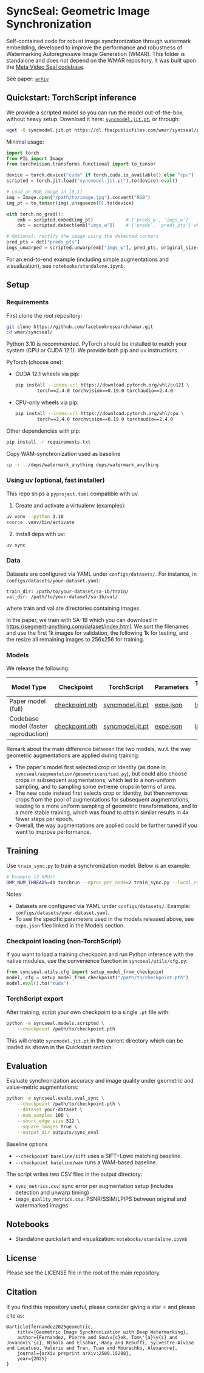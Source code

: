 # SyncSeal: Geometric Image Synchronization

Self-contained code for robust image synchronization through watermark embedding, developed to improve the performance and robustness of Watermarking Autoregressive Image Generation (WMAR). This folder is standalone and does not depend on the WMAR repository. It was built upon the [Meta Video Seal codebase](https://github.com/facebookresearch/videoseal).

See paper: [`arXiv`](https://arxiv.org/abs/2509.15208)


## Quickstart: TorchScript inference

We provide a scripted model so you can run the model out-of-the-box, without heavy setup.
Download it here: [`syncmodel.jit.pt`](https://dl.fbaipublicfiles.com/wmar/syncseal/paper/syncmodel.jit.pt), or through:
```bash
wget -O syncmodel.jit.pt https://dl.fbaipublicfiles.com/wmar/syncseal/paper/syncmodel.jit.pt
```

Minimal usage:
```python
import torch
from PIL import Image
from torchvision.transforms.functional import to_tensor

device = torch.device("cuda" if torch.cuda.is_available() else "cpu")
scripted = torch.jit.load("syncmodel.jit.pt").to(device).eval()

# Load an RGB image in [0,1]
img = Image.open("/path/to/image.jpg").convert("RGB")
img_pt = to_tensor(img).unsqueeze(0).to(device)

with torch.no_grad():
    emb = scripted.embed(img_pt)            # {'preds_w', 'imgs_w'}
    det = scripted.detect(emb["imgs_w"])    # {'preds', 'preds_pts'} where preds_pts is Bx8 corners in [-1,1]

# Optional: rectify the image using the detected corners
pred_pts = det["preds_pts"]
imgs_unwarped = scripted.unwarp(emb["imgs_w"], pred_pts, original_size=img_pt.shape[-2:])
```

For an end-to-end example (including simple augmentations and visualization), see `notebooks/standalone.ipynb`.


## Setup

### Requirements

First clone the root repository:
```bash
git clone https://github.com/facebookresearch/wmar.git
cd wmar/syncseal/
```

Python 3.10 is recommended. PyTorch should be installed to match your system (CPU or CUDA 12.1). We provide both pip and uv instructions.

PyTorch (choose one):
- CUDA 12.1 wheels via pip:
	```bash
	pip install --index-url https://download.pytorch.org/whl/cu121 \
			torch==2.4.0 torchvision==0.19.0 torchaudio==2.4.0
	```
- CPU-only wheels via pip:
	```bash
	pip install --index-url https://download.pytorch.org/whl/cpu \
			torch==2.4.0 torchvision==0.19.0 torchaudio==2.4.0
	```

Other dependencies with pip:
```bash
pip install -r requirements.txt
```

Copy WAM-synchronization used as baseline
```bash
cp -r ../deps/watermark_anything deps/watermark_anything
```

### Using uv (optional, fast installer)

This repo ships a `pyproject.toml` compatible with uv. 

1) Create and activate a virtualenv (examples):
```bash
uv venv --python 3.10
source .venv/bin/activate
```

2) Install deps with uv:
```bash
uv sync
```


### Data

Datasets are configured via YAML under `configs/datasets/`. 
For instance, in `configs/datasets/your-dataset.yaml`:
```
train_dir: /path/to/your-dataset/sa-1b/train/
val_dir: /path/to/your-dataset/sa-1b/val/
```
where train and val are directories containing images.

In the paper, we train with SA-1B which you can download in https://segment-anything.com/dataset/index.html.
We sort the filenames and use the first 1k images for validation, the following 1k for testing, and the resize all remaining images to 256x256 for training.


### Models

We release the following:

| Model Type | Checkpoint | TorchScript | Parameters | Training Logs | Console Outputs |
|------------|------------|-------------|----------|---------------|-----------------|
| Paper model (full) | [checkpoint.pth](https://dl.fbaipublicfiles.com/wmar/syncseal/paper/checkpoint.pth) | [syncmodel.jit.pt](https://dl.fbaipublicfiles.com/wmar/syncseal/paper/syncmodel.jit.pt) | [expe.json](https://dl.fbaipublicfiles.com/wmar/syncseal/paper/expe.json) | [log.txt](https://dl.fbaipublicfiles.com/wmar/syncseal/paper/log.txt) | [log.stdout](https://dl.fbaipublicfiles.com/wmar/syncseal/paper/log.stdout) |
| Codebase model (faster reproduction) | [checkpoint.pth](https://dl.fbaipublicfiles.com/wmar/syncseal/reproduction/checkpoint.pth) | [syncmodel.jit.pt](https://dl.fbaipublicfiles.com/wmar/syncseal/reproduction/syncmodel.jit.pt) | [expe.json](https://dl.fbaipublicfiles.com/wmar/syncseal/reproduction/expe.json) | [log.txt](https://dl.fbaipublicfiles.com/wmar/syncseal/reproduction/log.txt) | [log.stdout](https://dl.fbaipublicfiles.com/wmar/syncseal/reproduction/log.stdout) |

Remark about the main difference between the two models, w.r.t. the way geometric augmentations are applied during training:
- The paper's model first selected crop or identity (as done in `syncseal/augmentation/geometricunified.py`), but could also choose crops in subsequent augmentations, which led to a non-uniform sampling, and to sampling some extreme crops in terms of area. 
- The new code instead first selects crop or identity, but then removes crops from the pool of augmentations for subsequent augmentations, leading to a more uniform sampling of geometric transformations, and to a more stable training, which was found to obtain similar results in 4x fewer steps per epoch.
- Overall, the way augmentations are applied could be further tuned if you want to improve performance.


## Training

Use `train_sync.py` to train a synchronization model. 
Below is an example:
```bash
# Example (2 GPUs)
OMP_NUM_THREADS=40 torchrun --nproc_per_node=2 train_sync.py --local_rank 0
```

Notes
- Datasets are configured via YAML under `configs/datasets/`. Example: `configs/datasets/your-dataset.yaml`.
- To see the specific parameters used in the models released above, see `expe.json` files linked in the Models section.


### Checkpoint loading (non-TorchScript)

If you want to load a training checkpoint and run Python inference with the native modules, use the convenience function in `syncseal/utils/cfg.py`:
```python
from syncseal.utils.cfg import setup_model_from_checkpoint
model, cfg = setup_model_from_checkpoint("/path/to/checkpoint.pth")
model.eval().to("cuda")
```

### TorchScript export

After training, script your own checkpoint to a single `.pt` file with:
```bash
python -m syncseal.models.scripted \
	--checkpoint /path/to/checkpoint.pth
```

This will create `syncmodel.jit.pt` in the current directory which can be loaded as shown in the Quickstart section.


## Evaluation

Evaluate synchronization accuracy and image quality under geometric and value-metric augmentations:

```bash
python -m syncseal.evals.eval_sync \
	--checkpoint /path/to/checkpoint.pth \
	--dataset your-dataset \
	--num_samples 100 \
	--short_edge_size 512 \
	--square_images true \
	--output_dir outputs/sync_eval
```

Baseline options
- `--checkpoint baseline/sift` uses a SIFT+Lowe matching baseline.
- `--checkpoint baseline/wam` runs a WAM-based baseline.

The script writes two CSV files in the output directory:
- `sync_metrics.csv`: sync error per augmentation setup (includes detection and unwarp timing)
- `image_quality_metrics.csv`: PSNR/SSIM/LPIPS between original and watermarked images


## Notebooks

- Standalone quickstart and visualization: `notebooks/standalone.ipynb`


## License

Please see the LICENSE file in the root of the main repository.


## Citation

If you find this repository useful, please consider giving a star ⭐ and please cite as:

```
@article{fernandez2025geometric,
    title={Geometric Image Synchronization with Deep Watermarking},
    author={Fernandez, Pierre and Sou\v{c}ek, Tom\'{a}\v{s} and Jovanovi\'{c}, Nikola and Elsahar, Hady and Rebuffi, Sylvestre-Alvise and Lacatusu, Valeriu and Tran, Tuan and Mourachko, Alexandre},
    journal={arXiv preprint arXiv:2509.15208},
    year={2025}
}
```
